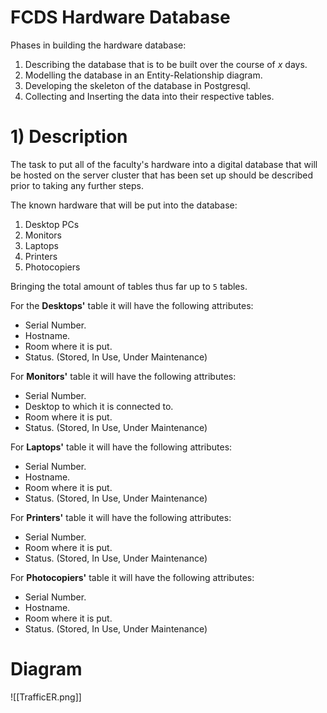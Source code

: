 # FCDS Hardware Database
Phases in building the hardware database:
1. Describing the database that is to be built over the course of $x$ days.
2. Modelling the database in an Entity-Relationship diagram.
3. Developing the skeleton of the database in Postgresql.
4. Collecting and Inserting the data into their respective tables.

# 1) Description
The task to put all of the faculty's hardware into a digital database that will be hosted on the server cluster that has been set up should be described prior to taking any further steps.

The known hardware that will be put into the database:
1. Desktop PCs
2. Monitors
3. Laptops
4. Printers
5. Photocopiers

Bringing the total amount of tables thus far up to `5` tables.

For the **Desktops'** table it will have the following attributes:
- Serial Number.
- Hostname.
- Room where it is put.
- Status. (Stored, In Use, Under Maintenance)

For **Monitors'** table it will have the following attributes:
- Serial Number.
- Desktop to which it is connected to.
- Room where it is put.
- Status. (Stored, In Use, Under Maintenance)

For **Laptops'** table it will have the following attributes:
- Serial Number.
- Hostname.
- Room where it is put.
- Status. (Stored, In Use, Under Maintenance)

For **Printers'** table it will have the following attributes:
- Serial Number.
- Room where it is put.
- Status. (Stored, In Use, Under Maintenance)

For **Photocopiers'** table it will have the following attributes:
- Serial Number.
- Hostname.
- Room where it is put.
- Status. (Stored, In Use, Under Maintenance)

# Diagram
![[TrafficER.png]]	
